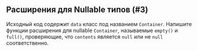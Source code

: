 ## Расширения для Nullable типов (#3)

Исходный код содержит `data` класс под названием `Container`. Напишите
функции расширения для nullable `Container`, называемые `empty()` и `full()`, проверяющие, что `contents` является `null` или не `null` соответственно.